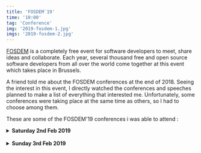```yaml
---
title: 'FOSDEM`19'
time: '10:00'
tag: 'Conference'
img: '2019-fosdem-1.jpg'
imgs: '2019-fosdem-2.jpg'
---
```


[FOSDEM](https://fosdem.org "fosdem") is a completely free event for software developers to meet, share ideas and collaborate.
Each year, several thousand free and open source software developers from all over the world come together at this event which takes place in Brussels.

A friend told me about the FOSDEM conferences at the end of 2018.
Seeing the interest in this event, I directly watched the conferences and speeches planned to make a list of everything that interested me.
Unfortunately, some conferences were taking place at the same time as others, so I had to choose among them.

These are some of the FOSDEM'19 conferences i was able to attend : 

<details>
  <summary> <b> Saturday 2nd Feb 2019 </b></summary>

  <br/>

* 11h - 11h50 : FLOSS, the Internet and the Future
- 12h30 - 13h : Onion Adventures - How to use onion services and the Tor network in your web endeavors
- 14h - 14h50 : Matrix in the French State - What happens when a government adopts open source & open standards for all its internal communication?
- 15h - 15h50 : DNS over HTTPS - the good, the bad and the ugly (why, how, when and who gets to control how names are resolved)
- 16h20 - 16h35 : Open Software deserves Open Hardware - How Europe is taking the lead in Open Hardware

</details>

<br/>


<details>
  <summary> <b> Sunday 3rd Feb 2019  </b></summary>

  <br/>

- 10h15 - 10h45 : Tooling for IntelliJ Platform Plugins
- 11h - 11h50 : The Current and Future Tor Project
- 13h - 13h50 : Open Source at DuckDuckGo - Raising the Standard of Trust Online
- 16h - 16h50 : The Cloud is Just Another Sun
- 17h - 17h50 : Fifty years of Unix and Linux advances
- 17h55 - 18h : Closing FOSDEM 2019

</details>

<br/>

